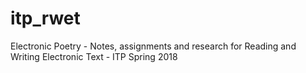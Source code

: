 # itp_rwet
Electronic Poetry - Notes, assignments and research for Reading and Writing Electronic Text - ITP Spring 2018
